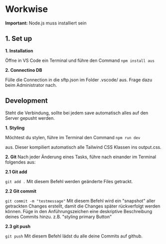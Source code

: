 # Workwise
**Important:** Node.js muss installiert sein

## 1. Set up

**1. Installation**

 Öffne in VS Code ein Terminal und führe den Command 
``
npm install aus
``

**2. Connectino DB** 

Fülle die Connection in die sftp.json im Folder .vscode/ aus. Frage dazu beim Administrator nach.

## Development
Steht die Verbindung, sollte bei jedem save automatisch alles auf den Server gepusht werden.

**1. Styling**

Möchtest du stylen, führe im Terminal den Command
``
npm run dev
``

aus. Dieser kompiliert automatisch alle Tailwind CSS Klassen ins output.css.

**2. Git**
Nach jeder Änderung eines Tasks, führe nach einander im Terminal folgendes aus:

  **2.1 Git add**

  ``
  git add .
  ``
  Mit diesem Befehl werden geänderte Files getrackt.


  **2.2 Git commit**

  ``
  git commit -m "testmessage"
  ``
  Mit diesem Befehl wird ein "snapshot" aller getrackten Changes erstellt, damit die Changes später rückverfolgt werden können. Füge in den Anführungszeichen eine deskriptive Beschreibung deines Commits hinzu. z.B. "styling primary Button"

  **2.3 git push**
  
  ``
  git push
  ``
  Mit diesem Befehl lädst du alle deine Commits auf github.
